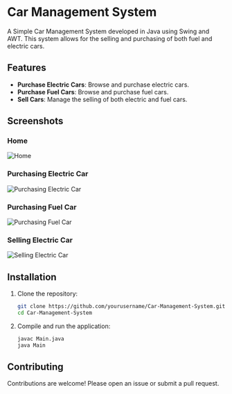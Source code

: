 # Car Management System

A Simple Car Management System developed in Java using Swing and AWT. This system allows for the selling and purchasing of both fuel and electric cars.

## Features

- **Purchase Electric Cars**: Browse and purchase electric cars.
- **Purchase Fuel Cars**: Browse and purchase fuel cars.
- **Sell Cars**: Manage the selling of both electric and fuel cars.

## Screenshots

### Home

![Home](https://i.ibb.co/7CD4Vcj/car1.png)

### Purchasing Electric Car

![Purchasing Electric Car](https://i.ibb.co/xFC57LT/Buying-Electric-Car.png)

### Purchasing Fuel Car

![Purchasing Fuel Car](https://i.ibb.co/z5tPhpJ/Purchasing-car.png)

### Selling Electric Car

![Selling Electric Car](https://i.ibb.co/QfW933j/Selling-Car.png)

## Installation

1. Clone the repository:

    ```sh
    git clone https://github.com/yourusername/Car-Management-System.git
    cd Car-Management-System
    ```

2. Compile and run the application:

    ```sh
    javac Main.java
    java Main
    ```

## Contributing

Contributions are welcome! Please open an issue or submit a pull request.

